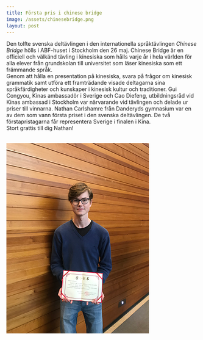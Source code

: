 ```yaml
---
title: Första pris i chinese bridge
image: /assets/chinesebridge.png
layout: post
---
```

Den tolfte svenska deltävlingen i den internationella språktävlingen <i>Chinese Bridge</i> hölls i ABF-huset i Stockholm den 26 maj. 
Chinese Bridge är en officiell och välkänd tävling i kinesiska som hålls varje år i hela världen för alla elever från grundskolan till universitet som läser kinesiska som ett främmande språk. 
<br>
Genom att hålla en presentation på kinesiska, svara på frågor om kinesisk grammatik samt utföra ett framträdande visade deltagarna sina språkfärdigheter och kunskaper i kinesisk kultur och traditioner.
Gui Congyou, Kinas ambassadör i Sverige och Cao Diefeng, utbildningsråd vid Kinas ambassad i Stockholm var närvarande vid tävlingen och delade ur priser till vinnarna. 
Nathan Carlshamre från Danderyds gymnasium var en av dem som vann första priset i den svenska deltävlingen.
De två förstapristagarna får representera Sverige i finalen i Kina.
<br>
Stort grattis till dig Nathan!

<br>
<img src="/assets/nathan.png" alt="bild4" width="374" height="499" align="left">
